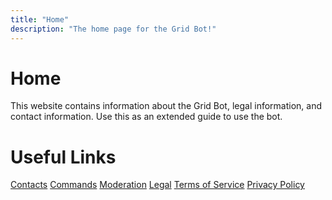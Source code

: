 ```yaml
---
title: "Home"
description: "The home page for the Grid Bot!"
---
```


# Home

This website contains information about the Grid Bot, legal information, and contact information.
Use this as an extended guide to use the bot.

# Useful Links

[Contacts](contacts.md)
[Commands](commands.md)
[Moderation](moderation.md)
[Legal](legal.md)
[Terms of Service](./legal/tos.md)
[Privacy Policy](./legal/privacy-policy.md)